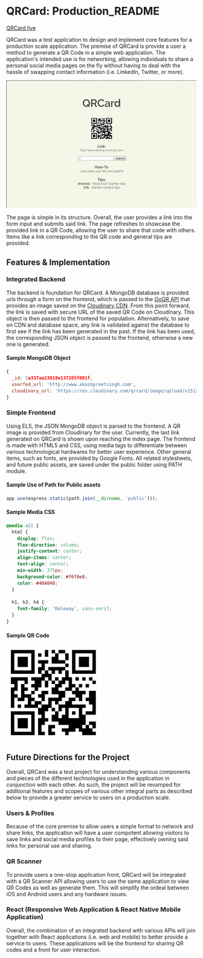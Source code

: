 # QRCard: Production_README

[QRCard live][heroku]

[Heroku]: https://qrcodecard.herokuapp.com/
[Github]: https://github.com/AkashSkySingh/QRCard
[QR API]: http://goqr.me/api/
[Cloudinary]: https://cloudinary.com/documentation/solution_overview

QRCard was a test application to design and implement core features for a production scale application. The premise of QRCard is provide a user a method to generate a QR Code in a simple web application. The application's intended use is for networking, allowing individuals to share a personal social media pages on the fly without having to deal with the hassle of swapping contact information (i.e. LinkedIn, Twitter, or more).

![image of Root page](/docs/images/root.png)

The page is simple in its structure. Overall, the user provides a link into  the form input and submits said link. The page refreshes to showcase the provided link in a QR Code, allowing the user to share that code with others. Items like a link corresponding to the QR code and general tips are provided.

## Features & Implementation

### Integrated Backend
The backend is foundation for QRCard. A MongoDB database is provided urls through a form on the frontend, which is passed to the [GoQR API][QR API] that provides an image saved on the [Cloudinary CDN][Cloudinary]. From this point forward, the link is saved with secure URL of the saved QR Code on Cloudinary. This object is then passed to the frontend for population. Alternatively, to save on CDN and database space, any link is validated against the database to first see if the link has been generated in the past. If the link has been used, the corresponding JSON object is passed to the frontend, otherwise a new one is generated.

#### Sample MongoDB Object
```js
{
  _id: 5a337aa23018e137205f001f,
  userfed_url: 'http://www.akashpreetsingh.com',
  cloudinary_url: 'https://res.cloudinary.com/qrcard/image/upload/v1513323164/tfglnd3vibylfyfs1wr1.png'
}
```

### Simple Frontend
Using ELS, the JSON MongoDB object is parsed to the frontend. A QR image is provided from Cloudinary for the user. Currently, the last link generated on QRCard is shown upon reaching the index page. The frontend is made with HTML5 and CSS, using media tags to differentiate between various technological hardwares for better user experience. Other general items, such as fonts, are provided by Google Fonts.  All related stylesheets, and future public assets, are saved under the public folder using PATH module.

#### Sample Use of Path for Public assets
```js
app.use(express.static(path.join(__dirname, 'public')));
```

#### Sample Media CSS
``` css
@media all {
  html {
    display: flex;
    flex-direction: column;
    justify-content: center;
    align-items: center;
    text-align: center;
    min-width: 375px;
    background-color: #f6f6e8;
    color: #404040;
  }

  h1, h3, h4 {
    font-family: 'Raleway', sans-serif;
  }
}
```

#### Sample QR Code
![image of Generated QR Code](/docs/images/sampleqr.png)



## Future Directions for the Project
Overall, QRCard was a test project for understanding various components and pieces of the different technologies used in the application in conjunction with each other. As such, the project will be revamped for additional features and scopes of various other integral parts as described below to provide a greater service to users on a production scale.

### Users & Profiles
Because of the core premise to allow users a simple format to network and share links, the application will have a user compotent allowing visitors to save links and social media profiles to their page, effectively owning said links for personal use and sharing.

### QR Scanner
To provide users a one-stop application front, QRCard will be integrated with a QR Scanner API allowing users to use the same application to view QR Codes as well as generate them. This will simplify the ordeal between iOS and Android users and any hardware issues.

### React (Responsive Web Application & React Native Mobile Application)
Overall, the combination of an integrated backend with various APIs will join together with React applications (i.e. web and mobile) to better provide a service to users. These applications will be the frontend for sharing QR codes and a front for user interaction.
